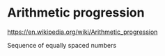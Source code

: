 # Arithmetic progression

https://en.wikipedia.org/wiki/Arithmetic_progression

Sequence of equally spaced numbers
